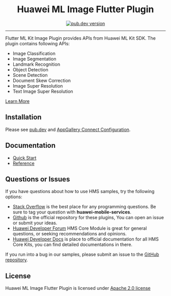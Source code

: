 <p align="center">
  <h1 align="center">Huawei ML Image Flutter Plugin</h1>
</p>


<p align="center">
  <a href="https://pub.dev/packages/huawei_ml_image"><img src="https://img.shields.io/pub/v/huawei_ml_image?style=for-the-badge" alt="pub.dev version"></a>
</p>

----

Flutter ML Kit Image Plugin provides APIs from Huawei ML Kit SDK. The plugin contains following APIs:

- Image Classification
- Image Segmentation
- Landmark Recognition
- Object Detection
- Scene Detection
- Document Skew Correction
- Image Super Resolution
- Text Image Super Resolution

[Learn More](https://developer.huawei.com/consumer/en/doc/development/HMS-Plugin-Guides/image-related-services-0000001073741421?ha_source=hms1)

## Installation

Please see [pub.dev](https://pub.dev/packages/huawei_ml_image/install) and [AppGallery Connect Configuration](https://developer.huawei.com/consumer/en/doc/development/HMS-Plugin-Guides/config-agc-0000001050767061).

## Documentation

- [Quick Start](https://developer.huawei.com/consumer/en/doc/development/HMS-Plugin-Guides/image-related-services-0000001073741421?ha_source=hms1)
- [Reference](https://developer.huawei.com/consumer/en/doc/development/HMS-Plugin-References/mlimg-overview-0000001237615881?ha_source=hms1)

## Questions or Issues

If you have questions about how to use HMS samples, try the following options:
- [Stack Overflow](https://stackoverflow.com/questions/tagged/huawei-mobile-services) is the best place for any programming questions. Be sure to tag your question with
**huawei-mobile-services**.
- [Github](https://github.com/HMS-Core/hms-flutter-plugin) is the official repository for these plugins, You can open an issue or submit your ideas.
- [Huawei Developer Forum](https://forums.developer.huawei.com/forumPortal/en/home?fid=0101187876626530001) HMS Core Module is great for general questions, or seeking recommendations and opinions.
- [Huawei Developer Docs](https://developer.huawei.com/consumer/en/doc/overview/HMS-Core-Plugin) is place to official documentation for all HMS Core Kits, you can find detailed documentations in there.

If you run into a bug in our samples, please submit an issue to the [GitHub repository](https://github.com/HMS-Core/hms-flutter-plugin).

## License

Huawei ML Image Flutter Plugin is licensed under [Apache 2.0 license](LICENSE)
